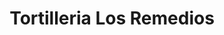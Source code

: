 ---
title: "Tortilleria Los Remedios"
url: /newton-grove/tortilleria-los-remedios-clinton-street/
shop: supermarket
---